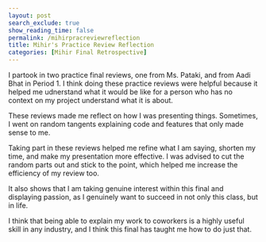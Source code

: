 ```yaml
---
layout: post 
search_exclude: true
show_reading_time: false
permalink: /mihirpracreviewreflection
title: Mihir's Practice Review Reflection
categories: [Mihir Final Retrospective]
---
```


I partook in two practice final reviews, one from Ms. Pataki, and from Aadi Bhat in Period 1. I think doing these practice reviews were helpful because it helped me udnerstand what it would be like for a person who has no context on my project understand what it is about.

These reviews made me reflect on how I was presenting things. Sometimes, I went on random tangents explaining code and features that only made sense to me. 

Taking part in these reviews helped me refine what I am saying, shorten my time, and make my presentation more effective. I was advised to cut the random parts out and stick to the point, which helped me increase the efficiency of my review too.

It also shows that I am taking genuine interest within this final and displaying passion, as I genuinely want to succeed in not only this class, but in life.

I think that being able to explain my work to coworkers is a highly useful skill in any industry, and I think this final has taught me how to do just that.